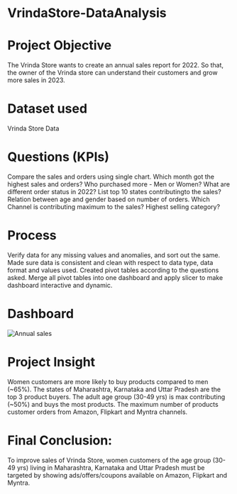 # VrindaStore-DataAnalysis

# Project Objective
The Vrinda Store wants to create an annual sales report for 2022. So that, the owner of the Vrinda store can understand their customers and grow more sales in 2023.

# Dataset used
 Vrinda Store Data
# Questions (KPIs)
Compare the sales and orders using single chart.
Which month got the highest sales and orders?
Who purchased more - Men or Women?
What are different order status in 2022?
List top 10 states contributingto the sales?
Relation between age and gender based on number of orders.
Which Channel is contributing maximum to the sales?
Highest selling category?
# Process

Verify data for any missing values and anomalies, and sort out the same.
Made sure data is consistent and clean with respect to data type, data format and values used.
Created pivot tables according to the questions asked.
Merge all pivot tables into one dashboard and apply slicer to make dashboard interactive and dynamic.

# Dashboard
![Annual sales](https://github.com/KrishnaGeethika99/VrindaStore-DataAnalysis/assets/72605939/b877e196-7d05-4876-a3b8-3d64bfc86a8d)


# Project Insight
Women customers are more likely to buy products compared to men (~65%).
The states of Maharashtra, Karnataka and Uttar Pradesh are the top 3 product buyers.
The adult age group (30-49 yrs) is max contributing (~50%) and buys the most products.
The maximum number of products customer orders from Amazon, Flipkart and Myntra channels.
# Final Conclusion:
To improve sales of Vrinda Store, women customers of the age group (30-49 yrs) living in Maharashtra, Karnataka and Uttar Pradesh must be targeted by showing ads/offers/coupons available on Amazon, Flipkart and Myntra.
